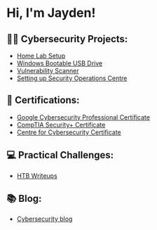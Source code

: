 <h1>Hi, I'm Jayden! <br>

<h2>👨‍💻 Cybersecurity Projects:</h2>

- [Home Lab Setup](https://github.com/jaydenxjayden/VM-Home-Lab-Setup)
- [Windows Bootable USB Drive](https://github.com/jaydenxjayden/Bootable-USB-Drive.md)
- [Vulnerability Scanner](https://github.com/jaydenxjayden/Vulnerability-Scanner)
- [Setting up Security Operations Centre](https://github.com/jaydenxjayden/Security-Operations-Centre)


<h2>📑 Certifications:</h2>

- [Google Cybersecurity Professional Certificate](https://github.com/jaydenxjayden/Google-Cybersecurity-Cert)
- [CompTIA Security+ Certificate](https://github.com/jaydenxjayden/CompTIA-Sec-)
- [Centre for Cybersecurity Certificate]()

<h2>💻 Practical Challenges:</h2>

- [HTB Writeups](https://github.com/jaydenxjayden/HTB-writeup/tree/main)

<h2>📚 Blog:</h2>

- [Cybersecurity blog](https://medium.com/@jaydenxjayden/list/blog-e50cdd67fc5d)



